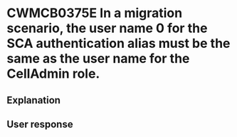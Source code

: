 # CWMCB0375E In a migration scenario, the user name 0 for the SCA authentication alias must be the same as the user name for the CellAdmin role.

## Explanation

## User response